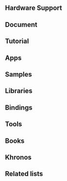 ## Hardware Support


## Document


## Tutorial


## Apps


## Samples


## Libraries


## Bindings


## Tools


## Books


## Khronos


## Related lists

